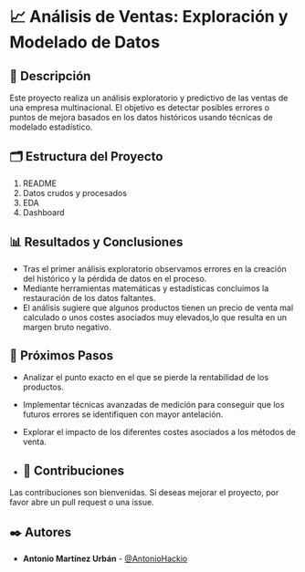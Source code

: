 # 📈 Análisis de Ventas: Exploración y Modelado de Datos
## 📖 Descripción
Este proyecto realiza un análisis exploratorio y predictivo de las ventas de una empresa multinacional. El objetivo es detectar posibles errores o puntos de mejora basados en los datos históricos usando técnicas de modelado estadístico.

## 🗂️ Estructura del Proyecto

1. README
2. Datos crudos y procesados
3. EDA
4. Dashboard

## 📊 Resultados y Conclusiones
- Tras el primer análisis exploratorio observamos errores en la creación del histórico y la pérdida de datos en el proceso.
- Mediante herramientas matemáticas y estadísticas concluimos la restauración de los datos faltantes.
- El análisis sugiere que algunos productos tienen un precio de venta mal calculado o unos costes asociados muy elevados,lo que resulta en un margen bruto negativo.

## 🔄 Próximos Pasos
- Analizar el punto exacto en el que se pierde la rentabilidad de los productos.
- Implementar técnicas avanzadas de medición para conseguir que los futuros errores se identifiquen con mayor antelación.
- Explorar el impacto de los diferentes costes asociados a los métodos de venta.

- ## 🤝 Contribuciones
Las contribuciones son bienvenidas. Si deseas mejorar el proyecto, por favor abre un pull request o una issue.

## ✒️ Autores
- **Antonio Martínez Urbán** - [@AntonioHackio](https://github.com/AntonioHackio)
